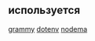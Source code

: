 ## используется
[grammy](https://grammy.dev/)
[dotenv](https://grammy.dev/)
[nodema](https://grammy.dev/)
    
    

